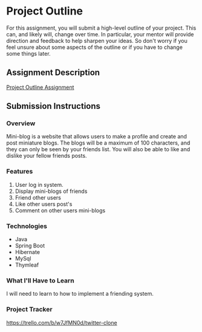 # Project Outline
For this assignment, you will submit a high-level outline of your project. This can, and likely will, change over time.
In particular, your mentor will provide direction and feedback to help sharpen your ideas. So don't worry if you feel unsure
about some aspects of the outline or if you have to change some things later.

## Assignment Description
[Project Outline Assignment](https://education.launchcode.org/liftoff/modules/assignments/project-outline)

## Submission Instructions

### Overview
Mini-blog is a website that allows users to make a profile and create and post miniature blogs. The blogs will be a maximum of 100
characters, and they can only be seen by your friends list. You will also be able to like and dislike your fellow friends posts.

### Features
1) User log in system.
2) Display mini-blogs of friends
3) Friend other users
4) Like other users post's
5) Comment on other users mini-blogs

### Technologies
- Java
- Spring Boot
- Hibernate
- MySql
- Thymleaf

### What I'll Have to Learn
I will need to learn to how to implement a friending system. 

### Project Tracker
https://trello.com/b/w7JfMN0d/twitter-clone
